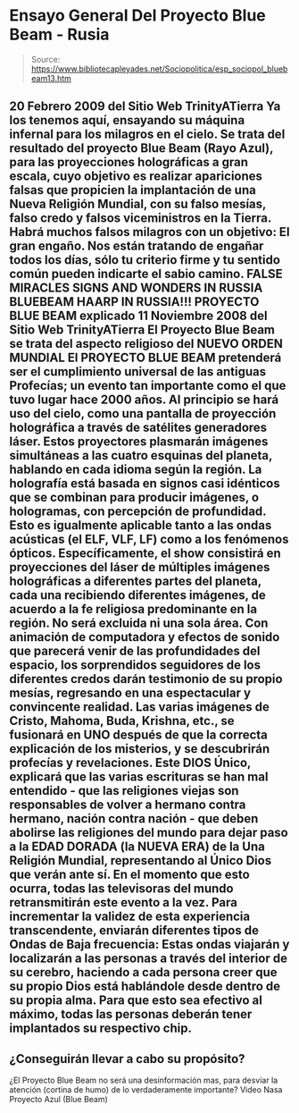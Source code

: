 # Ensayo General Del Proyecto Blue Beam - Rusia

> Source: https://www.bibliotecapleyades.net/Sociopolitica/esp_sociopol_bluebeam13.htm

20 Febrero 2009
del Sitio Web
TrinityATierra
Ya los tenemos aquí, ensayando su máquina infernal para los milagros en el
cielo.
Se trata del resultado del proyecto Blue Beam (Rayo Azul), para las
proyecciones holográficas a gran escala, cuyo objetivo es realizar
apariciones falsas que propicien la implantación de una
Nueva Religión
Mundial, con su falso mesías, falso credo y falsos viceministros en la
Tierra.
Habrá muchos falsos milagros con un objetivo: El gran engaño. Nos están
tratando de engañar todos los días, sólo tu criterio firme y tu sentido
común pueden indicarte el sabio camino.
FALSE MIRACLES SIGNS AND WONDERS IN RUSSIA
BLUEBEAM HAARP IN RUSSIA!!!
PROYECTO BLUE BEAM explicado
11 Noviembre 2008
del Sitio Web
TrinityATierra
El Proyecto Blue Beam
se trata del aspecto
religioso del
NUEVO ORDEN MUNDIAL
El PROYECTO BLUE BEAM pretenderá ser el cumplimiento universal de las
antiguas Profecías; un evento tan importante como el que tuvo lugar hace
2000 años.
Al principio se hará uso del cielo, como una pantalla de
proyección holográfica a través de satélites generadores láser. Estos
proyectores plasmarán imágenes simultáneas a las cuatro esquinas del planeta,
hablando en cada idioma según la región.
La holografía está basada en signos casi idénticos que se combinan para
producir imágenes, o hologramas, con percepción de profundidad. Esto es
igualmente aplicable tanto a las ondas acústicas (el ELF, VLF, LF) como a los
fenómenos ópticos.
Específicamente, el show consistirá en proyecciones del láser de múltiples
imágenes holográficas a diferentes partes del planeta, cada una recibiendo
diferentes imágenes, de acuerdo a la fe religiosa predominante en la región.
No será excluida ni una sola área. Con animación de computadora y efectos de
sonido que parecerá venir de las profundidades del espacio, los sorprendidos
seguidores de los diferentes credos darán testimonio de su propio mesías,
regresando en una espectacular y convincente realidad.
Las varias imágenes de Cristo, Mahoma, Buda, Krishna, etc., se fusionará en
UNO después de que la correcta explicación de los misterios, y se
descubrirán profecías y revelaciones.
Este DIOS Único, explicará que las
varias escrituras se han mal entendido - que las religiones viejas son
responsables de volver a hermano contra hermano, nación contra nación - que
deben abolirse las religiones del mundo para dejar paso a la EDAD DORADA (la
NUEVA ERA) de la Una Religión Mundial, representando al Único
Dios que verán
ante sí.
En el momento que esto ocurra, todas las televisoras del mundo
retransmitirán este evento a la vez.
Para incrementar la validez de esta experiencia transcendente, enviarán
diferentes tipos de Ondas de Baja frecuencia:
Estas ondas viajarán y localizarán a las personas a través del interior de su
cerebro, haciendo a cada persona creer que su propio Dios está hablándole
desde dentro de su propia alma.
Para que esto sea efectivo al máximo, todas las personas deberán tener
implantados su respectivo chip.
-
¿Conseguirán llevar a cabo su propósito?
-
¿El Proyecto Blue Beam no será una desinformación mas, para desviar la
atención (cortina de humo) de lo verdaderamente importante?
Video Nasa Proyecto Azul (Blue Beam)
